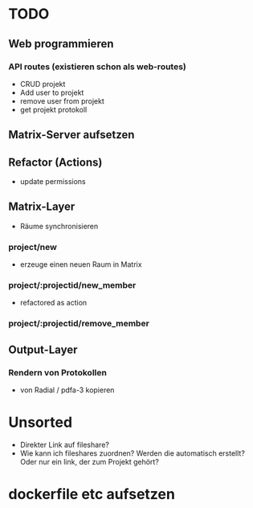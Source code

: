 # TODO
## Web programmieren
### API routes (existieren schon als web-routes)
- CRUD projekt
- Add user to projekt
- remove user from projekt
- get projekt protokoll

## Matrix-Server aufsetzen

## Refactor (Actions)
- update permissions

## Matrix-Layer
- Räume synchronisieren
### project/new
- erzeuge einen neuen Raum in Matrix
### project/:projectid/new_member
- refactored as action
### project/:projectid/remove_member

## Output-Layer
### Rendern von Protokollen
- von Radial / pdfa-3 kopieren


# Unsorted
- Direkter Link auf fileshare?
- Wie kann ich fileshares zuordnen? Werden die automatisch erstellt? Oder nur ein link, der zum Projekt gehört?

# dockerfile etc aufsetzen
